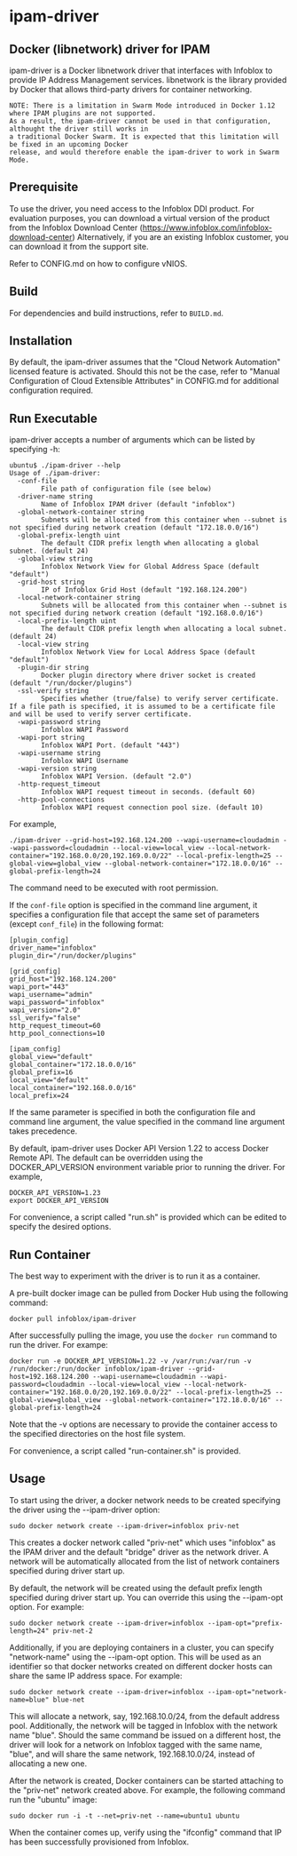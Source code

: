 ipam-driver
=============

Docker (libnetwork) driver for IPAM
-----------------------------------

ipam-driver is a Docker libnetwork driver that interfaces with Infoblox to provide IP Address Management
services. libnetwork is the library provided by Docker that allows third-party drivers for container
networking.

```
NOTE: There is a limitation in Swarm Mode introduced in Docker 1.12 where IPAM plugins are not supported.
As a result, the ipam-driver cannot be used in that configuration, althought the driver still works in
a traditional Docker Swarm. It is expected that this limitation will be fixed in an upcoming Docker
release, and would therefore enable the ipam-driver to work in Swarm Mode.
```

Prerequisite
------------
To use the driver, you need access to the Infoblox DDI product. For evaluation purposes, you can download a
virtual version of the product from the Infoblox Download Center (https://www.infoblox.com/infoblox-download-center)
Alternatively, if you are an existing Infoblox customer, you can download it from the support site.

Refer to CONFIG.md on how to configure vNIOS.

Build
-----
For dependencies and build instructions, refer to ```BUILD.md```.

Installation
------------
By default, the ipam-driver assumes that the "Cloud Network Automation" licensed feature is activated. Should
this not be the case, refer to "Manual Configuration of Cloud Extensible Attributes" in CONFIG.md for additional
configuration required.

Run Executable
--------------
ipam-driver accepts a number of arguments which can be listed by specifying -h:

```
ubuntu$ ./ipam-driver --help
Usage of ./ipam-driver:
  -conf-file
        File path of configuration file (see below)
  -driver-name string
        Name of Infoblox IPAM driver (default "infoblox")
  -global-network-container string
        Subnets will be allocated from this container when --subnet is not specified during network creation (default "172.18.0.0/16")
  -global-prefix-length uint
        The default CIDR prefix length when allocating a global subnet. (default 24)
  -global-view string
        Infoblox Network View for Global Address Space (default "default")
  -grid-host string
        IP of Infoblox Grid Host (default "192.168.124.200")
  -local-network-container string
        Subnets will be allocated from this container when --subnet is not specified during network creation (default "192.168.0.0/16")
  -local-prefix-length uint
        The default CIDR prefix length when allocating a local subnet. (default 24)
  -local-view string
        Infoblox Network View for Local Address Space (default "default")
  -plugin-dir string
        Docker plugin directory where driver socket is created (default "/run/docker/plugins")
  -ssl-verify string
        Specifies whether (true/false) to verify server certificate. If a file path is specified, it is assumed to be a certificate file and will be used to verify server certificate.
  -wapi-password string
        Infoblox WAPI Password
  -wapi-port string
        Infoblox WAPI Port. (default "443")
  -wapi-username string
        Infoblox WAPI Username
  -wapi-version string
        Infoblox WAPI Version. (default "2.0")
  -http-request_timeout
        Infoblox WAPI request timeout in seconds. (default 60)
  -http-pool-connections
        Infoblox WAPI request connection pool size. (default 10)
```

For example,

```
./ipam-driver --grid-host=192.168.124.200 --wapi-username=cloudadmin --wapi-password=cloudadmin --local-view=local_view --local-network-container="192.168.0.0/20,192.169.0.0/22" --local-prefix-length=25 --global-view=global_view --global-network-container="172.18.0.0/16" --global-prefix-length=24
```

The command need to be executed with root permission.

If the ```conf-file``` option is specified in the command line argument, it specifies a configuration
file that accept the same set of parameters (except ```conf_file```) in the following format:

```
[plugin_config]
driver_name="infoblox"
plugin_dir="/run/docker/plugins"

[grid_config]
grid_host="192.168.124.200"
wapi_port="443"
wapi_username="admin"
wapi_password="infoblox"
wapi_version="2.0"
ssl_verify="false"
http_request_timeout=60
http_pool_connections=10

[ipam_config]
global_view="default"
global_container="172.18.0.0/16"
global_prefix=16
local_view="default"
local_container="192.168.0.0/16"
local_prefix=24
```

If the same parameter is specified in both the configuration file and command line argument, the
value specified in the command line argument takes precedence.

By default, ipam-driver uses Docker API Version 1.22 to access Docker Remote API.
The default can be overridden using the DOCKER_API_VERSION environment variable prior to running the driver. For example,

```
DOCKER_API_VERSION=1.23
export DOCKER_API_VERSION
```

For convenience, a script called "run.sh" is provided which can be edited to specify the desired options.


Run Container
------------
The best way to experiment with the driver is to run it as a container.

A pre-built docker image can be pulled from Docker Hub using the following command:
```
docker pull infoblox/ipam-driver
```

After successfully pulling the image, you use the ```docker run``` command to run the driver. For exampe:
```
docker run -e DOCKER_API_VERSION=1.22 -v /var/run:/var/run -v /run/docker:/run/docker infoblox/ipam-driver --grid-host=192.168.124.200 --wapi-username=cloudadmin --wapi-password=cloudadmin --local-view=local_view --local-network-container="192.168.0.0/20,192.169.0.0/22" --local-prefix-length=25 --global-view=global_view --global-network-container="172.18.0.0/16" --global-prefix-length=24
```

Note that the -v options are necessary to provide the container access to the specified directories on the
host file system.

For convenience, a script called "run-container.sh" is provided.

Usage
-----
To start using the driver, a docker network needs to be created specifying the driver using the --ipam-driver option:
```
sudo docker network create --ipam-driver=infoblox priv-net
```
This creates a docker network called "priv-net" which uses "infoblox" as the IPAM driver and the default "bridge"
driver as the network driver. A network will be automatically allocated from the list of network containers
specified during driver start up.

By default, the network will be created using the default prefix length specified during driver start up. You
can override this using the --ipam-opt option. For example:

```
sudo docker network create --ipam-driver=infoblox --ipam-opt="prefix-length=24" priv-net-2
```

Additionally, if you are deploying containers in a cluster, you can specify "network-name" using the --ipam-opt option.
This will be used as an identifier so that docker networks created on different docker hosts can share the same IP address
space. For example:

```
sudo docker network create --ipam-driver=infoblox --ipam-opt="network-name=blue" blue-net
```
This will allocate a network, say, 192.168.10.0/24, from the default address pool. Additionally, the network will be
tagged in Infoblox with the network name "blue". Should the same command be issued on a different host, the driver will
look for a network on Infoblox tagged with the same name, "blue", and will share the same network, 192.168.10.0/24, instead
of allocating a new one.


After the network is created, Docker containers can be started attaching to the "priv-net" network created above.
For example, the following command run the "ubuntu" image:

```
sudo docker run -i -t --net=priv-net --name=ubuntu1 ubuntu
```

When the container comes up, verify using the "ifconfig" command that IP has been successfully provisioned
from Infoblox.
